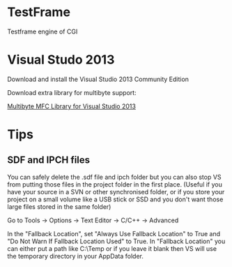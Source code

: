 TestFrame
=========

Testframe engine of CGI

# Visual Studo 2013

Download and install the Visual Studio 2013 Community Edition

Download extra library for multibyte support:

[Multibyte MFC Library for Visual Studio 2013](http://www.microsoft.com/en-us/download/details.aspx?id=40770)


# Tips

## SDF and IPCH files

You can safely delete the .sdf file and ipch folder but you can also stop VS from putting those files in the project folder in the first place. (Useful if you have your source in a SVN or other synchronised folder, or if you store your project on a small volume like a USB stick or SSD and you don't want those large files stored in the same folder)

Go to Tools -> Options -> Text Editor -> C/C++ -> Advanced

In the "Fallback Location", set "Always Use Fallback Location" to True and "Do Not Warn If Fallback Location Used" to True. In "Fallback Location" you can either put a path like C:\Temp or if you leave it blank then VS will use the temporary directory in your AppData folder.